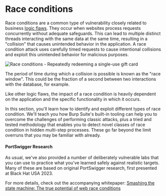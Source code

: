 # Race conditions

Race conditions are a common type of vulnerability closely related to business [logic flaws](https://portswigger.net/web-security/logic-flaws). They occur when websites process requests concurrently without adequate safeguards. This can lead to multiple distinct threads interacting with the same data at the same time, resulting in a "collision" that causes unintended behavior in the application. A race condition attack uses carefully timed requests to cause intentional collisions and exploit this unintended behavior for malicious purposes.

![Race conditions - Repeatedly redeeming a single-use gift card](https://portswigger.net/web-security/race-conditions/images/race-conditions-main-graphic.png)

The period of time during which a collision is possible is known as the "race window". This could be the fraction of a second between two interactions with the database, for example.

Like other logic flaws, the impact of a race condition is heavily dependent on the application and the specific functionality in which it occurs.

In this section, you'll learn how to identify and exploit different types of race condition. We'll teach you how Burp Suite's built-in tooling can help you to overcome the challenges of performing classic attacks, plus a tried and tested methodology that enables you to detect novel classes of race condition in hidden multi-step processes. These go far beyond the limit overruns that you may be familiar with already.

#### PortSwigger Research

As usual, we've also provided a number of deliberately vulnerable labs that you can use to practice what you've learned safely against realistic targets. Many of these are based on original PortSwigger research, first presented at Black Hat USA 2023.

For more details, check out the accompanying whitepaper: [Smashing the state machine: The true potential of web race conditions](https://portswigger.net/research/smashing-the-state-machine)